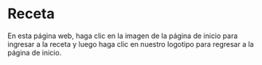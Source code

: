 # Receta

En esta página web, haga clic en la imagen de la página de inicio para ingresar a la receta y luego haga clic en nuestro logotipo para regresar a la página de inicio.



